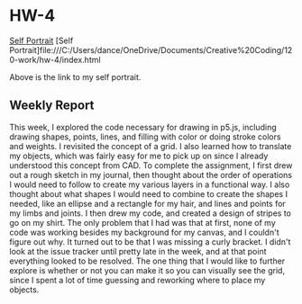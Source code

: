 # HW-4

[Self Portrait](file:///C:/Users/dance/OneDrive/Documents/Creative%20Coding/120-work/hw-4/index.html)
[Self Portrait]file:///C:/Users/dance/OneDrive/Documents/Creative%20Coding/120-work/hw-4/index.html

Above is the link to my self portrait. 

## Weekly Report

This week, I explored the code necessary for drawing in p5.js, including drawing shapes, points, lines, and filling with color or doing stroke colors and weights. I revisited the concept of a grid. I also learned how to translate my objects, which was fairly easy for me to pick up on since I already understood this concept from CAD. 
To complete the assignment, I first drew out a rough sketch in my journal, then thought about the order of operations I would need to follow to create my various layers in a functional way. I also thought about what shapes I would need to combine to create the shapes I needed, like an ellipse and a rectangle for my hair, and lines and points for my limbs and joints. I then drew my code, and created a design of stripes to go on my shirt. 
The only problem that I had was that at first, none of my code was working besides my background for my canvas, and I couldn't figure out why. It turned out to be that I was missing a curly bracket. I didn't look at the issue tracker until pretty late in the week, and at that point everything looked to be resolved.
The one thing that I would like to further explore is whether or not you can make it so you can visually see the grid, since I spent a lot of time guessing and reworking where to place my objects. 
